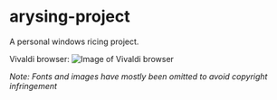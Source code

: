 # arysing-project
A personal windows ricing project.

Vivaldi browser:
![Image of Vivaldi browser](https://i.imgur.com/ouv4aB9.png)

*Note: Fonts and images have mostly been omitted to avoid copyright infringement*
